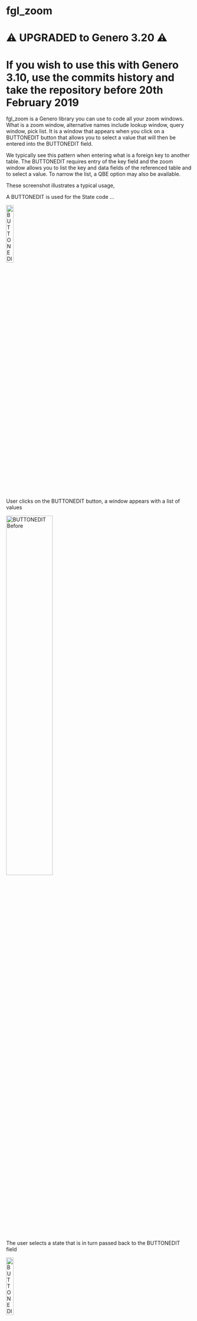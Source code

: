 # fgl_zoom

# :warning: UPGRADED to Genero 3.20 :warning:
# If you wish to use this with Genero 3.10, use the commits history and take the repository before 20th February 2019

fgl_zoom is a Genero library you can use to code all your zoom windows.  What is a zoom window, alternative names include lookup window, query window, pick list.  It is a window that appears when you click on a BUTTONEDIT button that allows you to select a value that will then be entered into the BUTTONEDIT field.

We typically see this pattern when entering what is a foreign key to another table.  The BUTTONEDIT requires entry of the key field and the zoom window allows you to list the key and data fields of the referenced table and to select a value.  To narrow the list, a QBE option may also be available.

These screenshot illustrates a typical usage,

A BUTTONEDIT is used for the State code ...

<img alt="BUTTONEDIT Before" src="https://user-images.githubusercontent.com/13615993/32300328-e806e524-bfbd-11e7-8ac8-462e1e3f0cc3.png" width="20%" />

User clicks on the BUTTONEDIT button, a window appears with a list of values

<img alt="BUTTONEDIT Before" src="https://user-images.githubusercontent.com/13615993/32300325-e7c75026-bfbd-11e7-9919-cd03c6d34b28.png" width="50%" />


The user selects a state that is in turn passed back to the BUTTONEDIT field

<img alt="BUTTONEDIT After" src="https://user-images.githubusercontent.com/13615993/32300324-e7880a92-bfbd-11e7-9e13-6dbfee2e7c9d.png" width="20%" />

Sometimes you may even display a description as well

<img alt="BUTTONEDIT After with description" src="https://user-images.githubusercontent.com/13615993/32300323-e74bc6c2-bfbd-11e7-9ca9-52b2ca83df9d.png" width="20%" />

If the list of values is long, before you display the list, you may enter some QBE Criteria to reduce the number of values displayed in the list

<img alt="QBE Window" src="https://user-images.githubusercontent.com/13615993/32300545-db563e78-bfbe-11e7-875b-3cd4d47463da.png" width="50%" />

## Why Use fgl_zoom

For the pattern decribed previously, for each these zoom windows, we would typically see a FUNCTION with a FOREACH to read the database, a DISPLAY ARRAY to list values, and an OPEN WINDOW, and .per for the UI.  We would see one of these for EACH zoom window and this code will typically be repetitive/duplicated making maintenance expensive.

So say you had 100 zoom windows, instead of 100 functions, 100 forms, 100 database cursors, 100 display arrays, with fgl_zoom there is a single library with one lot of database code, one lot of UI code etc.  This ensures a consistent user interface and makes code maintenance a lot cheaper.

## How to Use fgl_zoom_test

The fgl_zoom_test program consists of a form of three tabs

### Example

Illustrates potential uses.  Click on the BUTTONEDIT button and note the window that appears.  To view the 4gl source the junior developer would require, click on the View Source button.  In most cases, it is less than a screenful of 4gl source.  In the following screenshots, the list on the left is coded by the code you see on the right.

<img alt="State Code Example" src="https://user-images.githubusercontent.com/13615993/32302337-01c13ad8-bfc7-11e7-82c9-b765a240dd83.png" width="50%" /><img alt="Source Example" src="https://user-images.githubusercontent.com/13615993/53055459-abd12180-350c-11e9-86c9-34eb50b2e7ff.png" width="50%" />

<img alt="More complex Customer Code Example" src="https://user-images.githubusercontent.com/13615993/32302335-0157e4a2-bfc7-11e7-99bd-52e742061c2b.png" width="50%" /><img alt="Source Example" src="https://user-images.githubusercontent.com/13615993/53055462-abd12180-350c-11e9-8f20-fe32e93f15d8.png" width="50%" />

<img alt="Auto Example" src="https://user-images.githubusercontent.com/13615993/32302333-00ebeb94-bfc7-11e7-90f5-34c592a48599.png" width="50%" /><img alt="Source Example" src="https://user-images.githubusercontent.com/13615993/53055464-ac69b800-350c-11e9-9abc-26957d25a959.png" width="50%" />

### Functional Test
fgl_zoom has a number of configuration parameters.  The functional test tab is used to test each of these parameters in isolation.  You can also look at the source to see the function name and expected parameters. 
<img alt="Functional Test Screenshot" src="https://user-images.githubusercontent.com/13615993/32301120-6c2c39f0-bfc1-11e7-981b-5ba19384dea7.png" width="50%" />

### Custom
The custom tab allows you to experiment and create some fgl_zoom code.  

Enter the appropriate parameter 

<img alt="Custom Initial Screen" src="https://user-images.githubusercontent.com/13615993/32301118-6bf1e016-bfc1-11e7-8fdb-a597c80244a6.png" width="50%" />

Click Execute to run the resultant zoom window(s)

<img alt="Custom QBE Screen" src="https://user-images.githubusercontent.com/13615993/32301116-6ba46304-bfc1-11e7-8e7c-531323da4362.png" width="50%" />

<img alt="Custom List Screen" src="https://user-images.githubusercontent.com/13615993/32301115-6b69af0c-bfc1-11e7-9852-47e80d49d881.png" width="50%" />

View Source to see the 4gl source required in your program.

<img alt="Custom View Source" src="https://user-images.githubusercontent.com/13615993/32301114-6b332676-bfc1-11e7-99c0-a0779e27f8a2.png" width="50%" />

## Options

For these refer to the Configuration Tab, or the Functional Test Tab to observe the difference in behaviour.

### SQL
The SQL to be used to access the database.  There are two placeholders.  Enter %1 to indicate where the where clause generated by the QBE Window is to be inserted into the SQL.  Use %2 to generate the column list from the column definitions below.   A typical value maybe something like SELECT %2 FROM tablename WHERE %1 ORDER BY id

### Derive Columns From SQL (Auto)
Check to derive the column data from the SQL parameter

### Window TITLE
Title to appear in the QBE and List Window

### Cancel Value
If the user selects cancel, what is the value returned.  Typically populated with FGL_DIALOG_GETBUFFER() so as not to remvoe the existing value.

### Disable QBE Window
Set to TRUE to disable the QBE Window.  This means that all the values that match the entered SQL will appear in the List Window.

### Disable List Window
Set to TRUE to disable the List Window.  This means that the where clause generated by the QBE is the value returned.

### Select First Window
Determine if the QBE or List Window is the first window shown.  Default is QBE Window.

### AutoSelect
If only one row is returned by the display, do not display the List Window and return immediately with that one value.

### Multiple Rows Returned
Set to TRUE if you want to allow the user to select multiple rows.  

### Maximum Rows Returned
Put a restriction on maximum number of rows returned.

### Freeze Columns
Allow a certian number of columns to be frozen so that they are always in view and not scrolled out

### Force QBE
Set to TRUE if you want to force the user to enter at least one value in a QBE field

### Columns
The remainging properties are duplicated for each column.  To quickly define column information, there are two functions which may help.

If you call fgl_zoom.column_auto_set(), it will derive all the column data from the columns you enter in the sql_set() function.  In this instance, title is replaced by the column name with _ turned to spaces and the first letter of each word capitalised.

The other function which can aid developer productivity is the column_quick_set() function.  Called once for each column, it takes 5 parameters...
an index integer
column name
a one character code c,d,f,i for the database type, char, date, float, integer respectively
a width
a title
... and saves typing each of these functions.

### Column - Column
Name of the database column as used in SQL statement.

### Column - Title
Title of the column, appears as the column header.

### Column - Width
The initial display width to be used for the column

### Column - Format
For numeric and date data, the format to be used.

### Column - Datatype
The datatype of the column.  We don't need exact datatype but need to differentitate Character, Date, Integer, Numeric for sorting and display purposes.

### Column - Justify
The justification left, right, center used for the column.

### Column - Exclude QBE
Set to TRUE if you do not want to see the column appear in the QBE Window.

### Column - Exclude List
Set to TRUE if you do not want to the see the column in the list of results.

### Column - Include
Set to TRUE to include the value in the result set.  Typically you would ensure that one column has this set to TRUE although you can set it in multiple columns for composite keys, or if you want to return code and matching description values.

### Column - QBE Default
Initial value to be used in the QBE field.

### Column - Force
Require the user to enter a value in the QBE for that column.

## Compatibility

The use of Dynamic Dialogs will make it difficult to port this code to Genero versions prior to 3.00.  The module was originally written using Genero 2.30 so if you use GitHub to retrieve old versions of the code, you can probably put something together but I would suggest you upgrade to at least 3.00.

## Install

To incorporate fgl_zoom into your own application.

Compile and llace fgl_zoom.42m, fgl_zoom.42s where they will be
found by FGLLDPATH, FGLRESOURCEPATH, DBPATH etc. as used by your application.

Merge the contents of fgl_zoom_test.4st into your applications own style file.
You may wish to amend the styles used in fgl_zoom_test.4st so that it matches 
your own applications look and feel.

Merge the contents of fgl_zoom.str into your own string localization mechanism.
You could do as the test program does and simple add fgl_zoom.42s to the list of
specified files by the fglrun.localization.file settings in FGLPROFILE.


## Coding Notes

It is intended that you would create some wrapper routines that wrap around 
a series of fgl_zoom calls e.g.

    IMPORT FGL fgl_zoom

    FUNCTION zoom_tabid()
        DEFINE z fgl_zoom.zoomType
        DEFINE tabid INTEGER
        CALL z.init()
        LET z.sql = "SELECT tabid, tabname FROM systables WHERE %1"
        CALL z.column[1].quick_set("tabid",true,"i",4,"ID")  
        CALL z.column[2].quick_set("tabname",false,"c",20,"Name")
        CALL z.call() RETURNING tabid
        RETURN tabid
    END FUNCTION

and you would call your wrapper routine from your DIALOG statements e.g.

    ON ACTION zoom INFIELD tabid
        LET tabid = zoom_tabid()

Intended usage would follow this broad pattern.

Define a variable for the zoom window

    DEFINE z fgl_zoom.zoomType

To clear the fgl_zoom settings, use the following call

    CALL z.init()

To configure, you can use one or more of the following functions

    LET z.sql =sql                 - define the SQL used in the zoom.  This SQL should have %1 where the where clause will be substituted with the result of the QBE.  Optionally you can also include a %2 in place of the columns e.g. SELECT %2, and the columns will be populated from the additional column definition functions.
    LET z.title = STRING           - set the title of the zoom window
    LET z.cancelvalue = STRING     - the value to return if user cancels 
    LET z.noqbe = BOOLEAN          - set to true if you dont want the QBE window to appear
    LET z.nolist = BOOLEAN         - set to true if you dont want the List of results to appear
    LET z.gotolist = BOOLEAN       - set to true to dislay the results first without initially doing a QBE
    LET z.autoselect = BOOLEAN     - set to true if you want the window to return immediately if only row is found
    LET z.multiplerow = BOOLEAN    - set to true to allow the user to select multiple row

For each column specified in the call to fgl_zoom.sql_set() you would specify one or more of the following functions

    LET z.column[COLUMN].column = STRING           - The SQL column name
    LET z.column[COLUMN].title = STRING            - The title of the column
    LET z.column[COLUMN].format = STRING           - The format to display the column
    LET z.column[COLUMN].datatypec = ["c"|"d"|"f"|"i"] - Set the datatype of the column, (c)har, (d)ate, (f)loat, (i)nteger
    LET z.column[COLUMN].width = INTEGER           - The width of the column
    LET z.column[COLUMN].justify = ["left"|"right"|"center"] - Set the justification of the column
    LET z.column[COLUMN].excludeqbe = BOOLEAN      - Set to true to exclude column from QBE
    LET z.column[COLUMN].excludelist = BOOLEAN     - Set to true to exclude column from result list)
    LET z.column[COLUMN].includeinresult = BOOLEAN - Set to true to include column in return values
    LET z.column[COLUMN].qbedefault =STRING)       - Default expression to set in QBE field

To ease programming an ease of access function is provided to set a column 
quickly in one line

    CALL z.column[COLUMN].quick_set(column_name, includeinresult, datatypec, width, title)

This sets the column_name, include in result flag, datatype indicator, width of column, and the title of a column.  THis is considered minimm required to be set.   It will also set jusitfy=right for a numeric column.   Typically you would set includeinresult flag to true for the first column, false otherwise

To execute the zoom window, there is a choice of 2 methods

    CALL z.call() RETURNING STRING - Execute the zoom window and return the value in the first column of the first row selected

OR

    CALL z.execute()               - Execute the zoom window

You then refer to one of the following variables to get the selected info

    z.result[ROW,COLUMN]            - Return the value in the specified ROW,COLUMN of the selected rows
    z.result.getLengt()             - Return the number of rows selected

    z.where                         - Return the QBE clause generated in the QBE screen
    z.qbe                           - Return the selected values pipe delimited suitable for inclusion in a CONSTRUCT field
    z.result[1].getLength()         - Return the number of columns in the result selected



The following is an examle of a simple zoom window call

    CALL z.init()
    LET z.sql = "SELECT tabid, tabname FROM systables WHERE %1"
    CALL z.column[1].quick("tabid",true,"i",4,"ID")  
    CALL z.column[2].quick("tabname",false,"c",20,"Name")
    CALL z.call() RETURNING tabid

## Inspiration

The routines here are based on Quanta's query_win().  This can be found in
the IIUG repository (http://www.iiug.org/software/index_I4GL.html)

Century also had a similar routine that ran off database entries.  It would be
possible to implement these routines to run off some database or XML 
configuration so that changes didn't require compilation.
